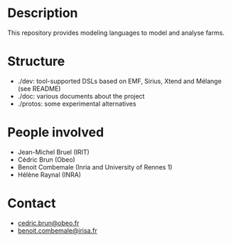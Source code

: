 # Description

This repository provides modeling languages to model and analyse farms.

# Structure

* ./dev: tool-supported DSLs based on EMF, Sirius, Xtend and Mélange (see README)
* ./doc: various documents about the project
* ./protos: some experimental alternatives

# People involved

* Jean-Michel Bruel (IRIT)
* Cédric Brun (Obeo)
* Benoit Combemale (Inria and University of Rennes 1)
* Hélène Raynal (INRA)

# Contact

* cedric.brun@obeo.fr
* benoit.combemale@irisa.fr 
